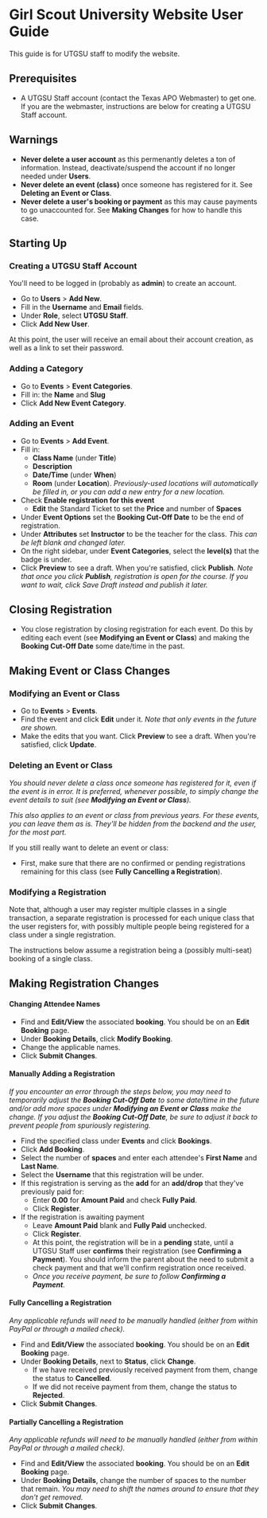 # Girl Scout University Website User Guide

This guide is for UTGSU staff to modify the website.


## Prerequisites

 * A UTGSU Staff account (contact the Texas APO Webmaster) to get one. If you are the webmaster, instructions are below for creating a UTGSU Staff account.

## Warnings

 * **Never delete a user account** as this permenantly deletes a ton of information. Instead, deactivate/suspend the account if no longer needed under **Users**.
 * **Never delete an event (class)** once someone has registered for it. See **Deleting an Event or Class**.
 * **Never delete a user's booking or payment** as this may cause payments to go unaccounted for. See **Making Changes** for how to handle this case.

## Starting Up

### Creating a UTGSU Staff Account
You'll need to be logged in (probably as **admin**) to create an account.
 * Go to **Users** > **Add New**.
 * Fill in the **Username** and **Email** fields.
 * Under **Role**, select **UTGSU Staff**.
 * Click **Add New User**.

At this point, the user will receive an email about their account creation, as well as a link to set their password.

### Adding a Category
 * Go to **Events** > **Event Categories**.
 * Fill in: the **Name** and **Slug**
 * Click **Add New Event Category**.

### Adding an Event
 * Go to **Events** > **Add Event**.
 * Fill in:
   * **Class Name** (under **Title**)
   * **Description**
   * **Date/Time** (under **When**)
   * **Room** (under **Location**). *Previously-used locations will automatically be filled in, or you can add a new entry for a new location.*
 * Check **Enable registration for this event**
   * **Edit** the Standard Ticket to set the **Price** and number of **Spaces**
 * Under **Event Options** set the **Booking Cut-Off Date** to be the end of registration.
 * Under **Attributes** set **Instructor** to be the teacher for the class. *This can be left blank and changed later.*
 * On the right sidebar, under **Event Categories**, select the **level(s)** that the badge is under.
 * Click **Preview** to see a draft. When you're satisfied, click **Publish**. *Note that once you click **Publish**, registration is open for the course. If you want to wait, click *Save Draft* instead and publish it later.*

## Closing Registration
 * You close registration by closing registration for each event. Do this by editing each event (see **Modifying an Event or Class**) and making the **Booking Cut-Off Date** some date/time in the past.

## Making Event or Class Changes

### Modifying an Event or Class
 * Go to **Events** > **Events**.
 * Find the event and click **Edit** under it. *Note that only events in the future are shown.*
 * Make the edits that you want. Click **Preview** to see a draft. When you're satisfied, click **Update**.

### Deleting an Event or Class
*You should never delete a class once someone has registered for it, even if the event is in error. It is preferred, whenever possible, to simply change the event details to suit (see **Modifying an Event or Class**).*

*This also applies to an event or class from previous years. For these events, you can leave them as is. They'll be hidden from the backend and the user, for the most part.*

If you still really want to delete an event or class:
 * First, make sure that there are no confirmed or pending registrations remaining for this class (see **Fully Cancelling a Registration**).

### Modifying a Registration
Note that, although a user may register multiple classes in a single transaction, a separate registration is processed for each unique class that the user registers for, with possibly multiple people being registered for a class under a single registration.

The instructions below assume a registration being a (possibly multi-seat) booking of a single class.

## Making Registration Changes

#### Changing Attendee Names
 * Find and **Edit/View** the associated **booking**. You should be on an **Edit Booking** page.
 * Under **Booking Details**, click **Modify Booking**.
 * Change the applicable names.
 * Click **Submit Changes**.

#### Manually Adding a Registration
*If you encounter an error through the steps below, you may need to temporarily adjust the **Booking Cut-Off Date** to some date/time in the future and/or add more spaces under **Modifying an Event or Class** make the change. If you adjust the **Booking Cut-Off Date**, be sure to adjust it back to prevent people from spuriously registering.*
 * Find the specified class under **Events** and click **Bookings**.
 * Click **Add Booking**.
 * Select the number of **spaces** and enter each attendee's **First Name** and **Last Name**.
 * Select the **Username** that this registration will be under.
 * If this registration is serving as the **add** for an **add/drop** that they've previously paid for:
   * Enter **0.00** for **Amount Paid** and check **Fully Paid**.
   * Click **Register**.
 * If the registration is awaiting payment
   * Leave **Amount Paid** blank and **Fully Paid** unchecked.
   * Click **Register**.
   * At this point, the registration will be in a **pending** state, until a UTGSU Staff user **confirms** their registration (see **Confirming a Payment**). You should inform the parent about the need to submit a check payment and that we'll confirm registration once received.
   * *Once you receive payment, be sure to follow **Confirming a Payment**.*

#### Fully Cancelling a Registration
*Any applicable refunds will need to be manually handled (either from within PayPal or through a mailed check).*
 * Find and **Edit/View** the associated **booking**. You should be on an **Edit Booking** page.
 * Under **Booking Details**, next to **Status**, click **Change**.
   * If we have received previously received payment from them, change the status to **Cancelled**.
   * If we did not receive payment from them, change the status to **Rejected**.
 * Click **Submit Changes**.

#### Partially Cancelling a Registration
*Any applicable refunds will need to be manually handled (either from within PayPal or through a mailed check).*
 * Find and **Edit/View** the associated **booking**. You should be on an **Edit Booking** page.
 * Under **Booking Details**, change the number of spaces to the number that remain. *You may need to shift the names around to ensure that they don't get removed.*
 * Click **Submit Changes**.